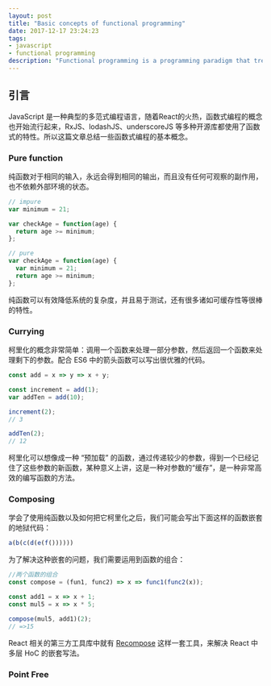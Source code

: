 ```yaml
---
layout: post
title: "Basic concepts of functional programming"
date: 2017-12-17 23:24:23
tags:
- javascript
- functional programming
description: "Functional programming is a programming paradigm that treats computation as the evaluation of mathematical functions and avoids changing-state and mutable data. It is a declarative programming paradigm, which means programming is done with expressions or declarations instead of statements."
---
```


## 引言

JavaScript 是一种典型的多范式编程语言，随着React的火热，函数式编程的概念也开始流行起来，RxJS、lodashJS、underscoreJS 等多种开源库都使用了函数式的特性。所以这篇文章总结一些函数式编程的基本概念。

### Pure function

纯函数对于相同的输入，永远会得到相同的输出，而且没有任何可观察的副作用，也不依赖外部环境的状态。

```javascript
// impure
var minimum = 21;

var checkAge = function(age) {
  return age >= minimum;
};

// pure
var checkAge = function(age) {
  var minimum = 21;
  return age >= minimum;
};
```

纯函数可以有效降低系统的复杂度，并且易于测试，还有很多诸如可缓存性等很棒的特性。

### Currying

柯里化的概念非常简单：调用一个函数来处理一部分参数，然后返回一个函数来处理剩下的参数。配合 ES6 中的箭头函数可以写出很优雅的代码。

```javascript
const add = x => y => x + y;

const increment = add(1);
var addTen = add(10);

increment(2);
// 3

addTen(2);
// 12

```

柯里化可以想像成一种 “预加载” 的函数，通过传递较少的参数，得到一个已经记住了这些参数的新函数，某种意义上讲，这是一种对参数的“缓存”，是一种非常高效的编写函数的方法。

### Composing

学会了使用纯函数以及如何把它柯里化之后，我们可能会写出下面这样的函数嵌套的地狱代码：

```javascript
a(b(c(d(e(f())))))
```

为了解决这种嵌套的问题，我们需要运用到函数的组合：

```javascript
//两个函数的组合
const compose = (fun1, func2) => x => func1(func2(x));

const add1 = x => x + 1;
const mul5 = x => x * 5;

compose(mul5, add1)(2);
// =>15 
```

React 相关的第三方工具库中就有 [Recompose](https://github.com/acdlite/recompose/) 这样一套工具，来解决 React 中多层 HoC 的嵌套写法。

### Point Free


